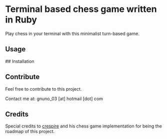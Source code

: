 # Terminal based chess game written in Ruby

Play chess in your terminal with this minimalist turn-based game.

## Usage


## Installation


## Contribute

Feel free to contribute to this project. 


Contact me at: gnuno_03 [at] hotmail [dot] com

## Credits

Special credits to [crespire](https://github.com/crespire/ruby_chess) and his chess game implementation for being the roadmap of this project.




